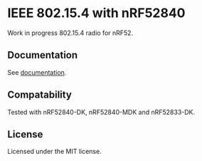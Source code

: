 # IEEE 802.15.4 with nRF52840

Work in progress 802.15.4 radio for nRF52.

## Documentation

See [documentation](https://docs.rs/nrf52-radio-802154).

## Compatability

Tested with nRF52840-DK, nRF52840-MDK and nRF52833-DK.

## License

Licensed under the MIT license.
